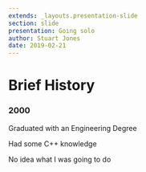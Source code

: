 ```yaml
---
extends: _layouts.presentation-slide
section: slide
presentation: Going solo
author: Stuart Jones
date: 2019-02-21
---
```


# Brief History

### 2000

Graduated with an Engineering Degree

Had some C++ knowledge

No idea what I was going to do